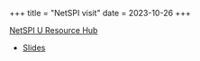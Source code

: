 +++
title = "NetSPI visit"
date = 2023-10-26
+++

[NetSPI U Resource Hub ](https://www.netspi.com/netspi-u-resource-hub/)

- [Slides](./slides.pdf)